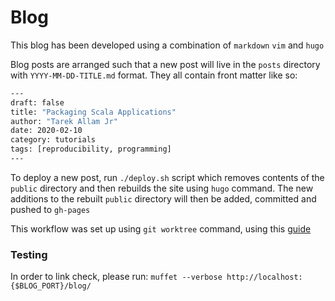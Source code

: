 # Blog

This blog has been developed using a combination of `markdown` `vim` and `hugo`

Blog posts are arranged such that a new post will live in the `posts` directory with
`YYYY-MM-DD-TITLE.md` format. They all contain front matter like so:

```bash
---
draft: false
title: "Packaging Scala Applications"
author: "Tarek Allam Jr"
date: 2020-02-10
category: tutorials
tags: [reproducibility, programming]
---
```

To deploy a new post, run `./deploy.sh` script which removes contents of the `public` directory
and then rebuilds the site using `hugo` command. The new additions to the rebuilt `public` directory
will then be added, committed and pushed to `gh-pages`

This workflow was set up using `git worktree` command, using this
[guide](https://gohugo.io/hosting-and-deployment/hosting-on-github/)

### Testing

In order to link check, please run: `muffet --verbose http://localhost:{$BLOG_PORT}/blog/`
